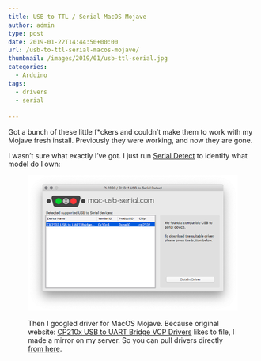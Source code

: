 ```yaml
---
title: USB to TTL / Serial MacOS Mojave
author: admin
type: post
date: 2019-01-22T14:44:50+00:00
url: /usb-to-ttl-serial-macos-mojave/
thumbnail: /images/2019/01/usb-ttl-serial.jpg
categories:
  - Arduino
tags:
  - drivers
  - serial
  
---
```

Got a bunch of these little f*ckers and couldn&#8217;t make them to work with my Mojave fresh install. Previously they were working, and now they are gone.

I wasn&#8217;t sure what exactly I&#8217;ve got. I just run [Serial Detect](https://www.mac-usb-serial.com/) to identify what model do I own:<figure class="wp-block-image">

![](/images/2019/01/Screenshot-2019-01-22-15.32.27.png)

Then I googled driver for MacOS Mojave. Because original website: [CP210x USB to UART Bridge VCP Drivers](https://www.silabs.com/products/development-tools/software/usb-to-uart-bridge-vcp-drivers) likes to file, I made a mirror on my server. So you can pull drivers directly [from here][1].

 [1]: http://www.jasinski.us/images/2019/01/Mac_OSX_VCP_Driver.zip